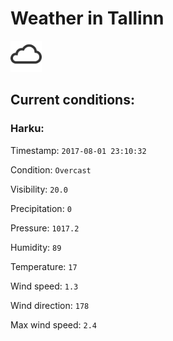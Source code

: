 # Weather in Tallinn 

<img src= 'images/cloud.png' width= '50' /> 

## Current conditions: 

### Harku: 

Timestamp: ``` 2017-08-01 23:10:32 ``` 

Condition: ``` Overcast ``` 

Visibility: ``` 20.0 ``` 

Precipitation: ``` 0 ``` 

Pressure: ``` 1017.2 ``` 

Humidity: ``` 89 ``` 

Temperature: ``` 17 ``` 

Wind speed: ``` 1.3 ``` 

Wind direction: ``` 178 ``` 

Max wind speed: ``` 2.4 ``` 

